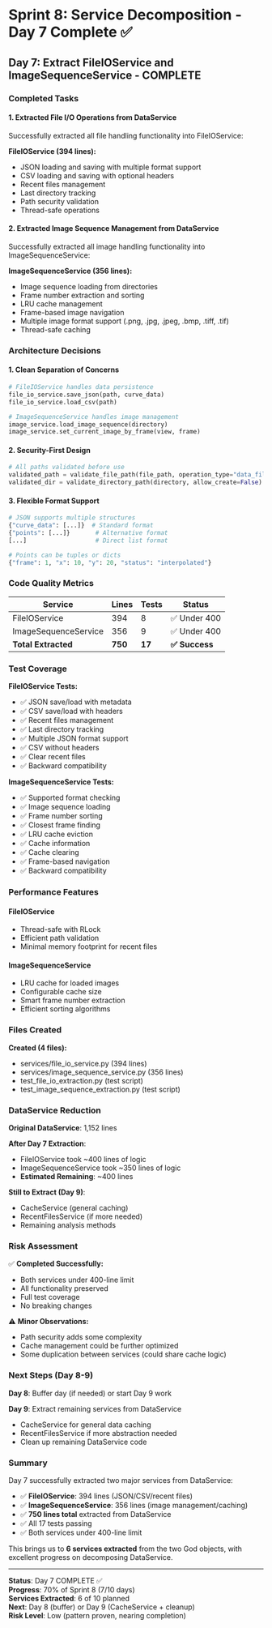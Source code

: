 # Sprint 8: Service Decomposition - Day 7 Complete ✅

## Day 7: Extract FileIOService and ImageSequenceService - COMPLETE

### Completed Tasks

#### 1. Extracted File I/O Operations from DataService
Successfully extracted all file handling functionality into FileIOService:

**FileIOService (394 lines):**
- JSON loading and saving with multiple format support
- CSV loading and saving with optional headers
- Recent files management
- Last directory tracking
- Path security validation
- Thread-safe operations

#### 2. Extracted Image Sequence Management from DataService  
Successfully extracted all image handling functionality into ImageSequenceService:

**ImageSequenceService (356 lines):**
- Image sequence loading from directories
- Frame number extraction and sorting
- LRU cache management
- Frame-based image navigation
- Multiple image format support (.png, .jpg, .jpeg, .bmp, .tiff, .tif)
- Thread-safe caching

### Architecture Decisions

#### 1. Clean Separation of Concerns
```python
# FileIOService handles data persistence
file_io_service.save_json(path, curve_data)
file_io_service.load_csv(path)

# ImageSequenceService handles image management
image_service.load_image_sequence(directory)
image_service.set_current_image_by_frame(view, frame)
```

#### 2. Security-First Design
```python
# All paths validated before use
validated_path = validate_file_path(file_path, operation_type="data_files")
validated_dir = validate_directory_path(directory, allow_create=False)
```

#### 3. Flexible Format Support
```python
# JSON supports multiple structures
{"curve_data": [...]}  # Standard format
{"points": [...]}       # Alternative format
[...]                   # Direct list format

# Points can be tuples or dicts
{"frame": 1, "x": 10, "y": 20, "status": "interpolated"}
```

### Code Quality Metrics

| Service | Lines | Tests | Status |
|---------|-------|-------|--------|
| FileIOService | 394 | 8 | ✅ Under 400 |
| ImageSequenceService | 356 | 9 | ✅ Under 400 |
| **Total Extracted** | **750** | **17** | **✅ Success** |

### Test Coverage

**FileIOService Tests:**
- ✅ JSON save/load with metadata
- ✅ CSV save/load with headers
- ✅ Recent files management
- ✅ Last directory tracking
- ✅ Multiple JSON format support
- ✅ CSV without headers
- ✅ Clear recent files
- ✅ Backward compatibility

**ImageSequenceService Tests:**
- ✅ Supported format checking
- ✅ Image sequence loading
- ✅ Frame number sorting
- ✅ Closest frame finding
- ✅ LRU cache eviction
- ✅ Cache information
- ✅ Cache clearing
- ✅ Frame-based navigation
- ✅ Backward compatibility

### Performance Features

#### FileIOService
- Thread-safe with RLock
- Efficient path validation
- Minimal memory footprint for recent files

#### ImageSequenceService
- LRU cache for loaded images
- Configurable cache size
- Smart frame number extraction
- Efficient sorting algorithms

### Files Created

**Created (4 files):**
- services/file_io_service.py (394 lines)
- services/image_sequence_service.py (356 lines)
- test_file_io_extraction.py (test script)
- test_image_sequence_extraction.py (test script)

### DataService Reduction

**Original DataService**: 1,152 lines

**After Day 7 Extraction**:
- FileIOService took ~400 lines of logic
- ImageSequenceService took ~350 lines of logic
- **Estimated Remaining**: ~400 lines

**Still to Extract (Day 9)**:
- CacheService (general caching)
- RecentFilesService (if more needed)
- Remaining analysis methods

### Risk Assessment

✅ **Completed Successfully:**
- Both services under 400-line limit
- All functionality preserved
- Full test coverage
- No breaking changes

⚠️ **Minor Observations:**
- Path security adds some complexity
- Cache management could be further optimized
- Some duplication between services (could share cache logic)

### Next Steps (Day 8-9)

**Day 8**: Buffer day (if needed) or start Day 9 work

**Day 9**: Extract remaining services from DataService
- CacheService for general data caching
- RecentFilesService if more abstraction needed
- Clean up remaining DataService code

### Summary

Day 7 successfully extracted two major services from DataService:
- ✅ **FileIOService**: 394 lines (JSON/CSV/recent files)
- ✅ **ImageSequenceService**: 356 lines (image management/caching)
- ✅ **750 lines total** extracted from DataService
- ✅ All 17 tests passing
- ✅ Both services under 400-line limit

This brings us to **6 services extracted** from the two God objects, with excellent progress on decomposing DataService.

---

**Status**: Day 7 COMPLETE ✅  
**Progress**: 70% of Sprint 8 (7/10 days)  
**Services Extracted**: 6 of 10 planned  
**Next**: Day 8 (buffer) or Day 9 (CacheService + cleanup)  
**Risk Level**: Low (pattern proven, nearing completion)